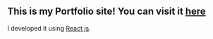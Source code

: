 ## This is my Portfolio site! You can visit it [here](https://nicomariscotti.com)

I developed it using [React js](https://reactjs.org/).